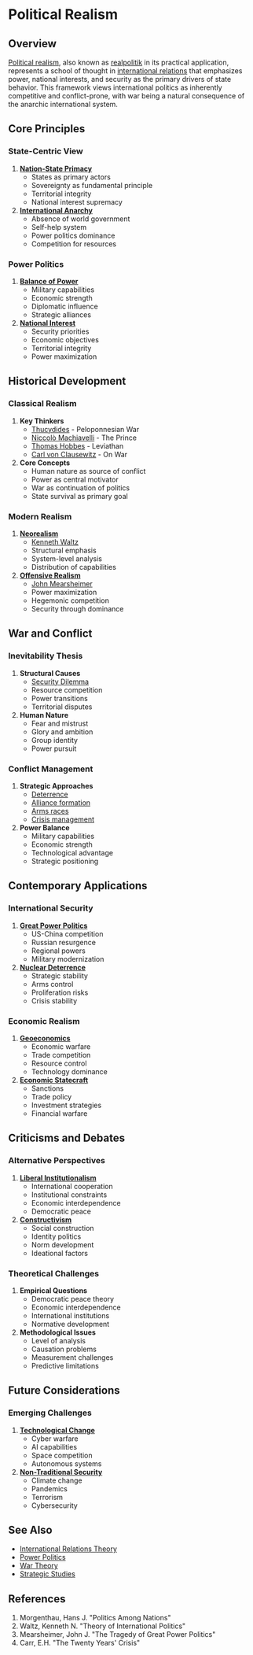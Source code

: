 # Political Realism

## Overview

[Political realism](POLITICAL_REALISM.md), also known as [realpolitik](../../../literary_products/joes_notes/REALPOLITIK.md) in its practical application, represents a school of thought in [international relations](../../../literary_products/joes_notes/INTERNATIONAL_RELATIONS.md) that emphasizes power, national interests, and security as the primary drivers of state behavior. This framework views international politics as inherently competitive and conflict-prone, with war being a natural consequence of the anarchic international system.

## Core Principles

### State-Centric View

1. [**Nation-State Primacy**](NON_HUMAN_INTELLIGENCES.md)
   * States as primary actors
   * Sovereignty as fundamental principle
   * Territorial integrity
   * National interest supremacy
2. [**International Anarchy**](../../../literary_products/joes_notes/INTERNATIONAL_ANARCHY.md)
   * Absence of world government
   * Self-help system
   * Power politics dominance
   * Competition for resources

### Power Politics

1. [**Balance of Power**](../../../literary_products/joes_notes/BALANCE_OF_POWER.md)
   * Military capabilities
   * Economic strength
   * Diplomatic influence
   * Strategic alliances
2. [**National Interest**](../../../literary_products/joes_notes/NATIONAL_INTEREST.md)
   * Security priorities
   * Economic objectives
   * Territorial integrity
   * Power maximization

## Historical Development

### Classical Realism

1. **Key Thinkers**
   * [Thucydides](../HISTORY/THUCYDIDES.md) - Peloponnesian War
   * [Niccolò Machiavelli](NICCOLO_MACHIAVELLI.md) - The Prince
   * [Thomas Hobbes](THOMAS_HOBBES.md) - Leviathan
   * [Carl von Clausewitz](../../../literary_products/joes_notes/CLAUSEWITZ.md) - On War
2. **Core Concepts**
   * Human nature as source of conflict
   * Power as central motivator
   * War as continuation of politics
   * State survival as primary goal

### Modern Realism

1. [**Neorealism**](../../../literary_products/joes_notes/NEOREALISM.md)
   * [Kenneth Waltz](../../../literary_products/joes_notes/KENNETH_WALTZ.md)
   * Structural emphasis
   * System-level analysis
   * Distribution of capabilities
2. [**Offensive Realism**](../../../literary_products/joes_notes/OFFENSIVE_REALISM.md)
   * [John Mearsheimer](../../../literary_products/joes_notes/JOHN_MEARSHEIMER.md)
   * Power maximization
   * Hegemonic competition
   * Security through dominance

## War and Conflict

### Inevitability Thesis

1. **Structural Causes**
   * [Security Dilemma](../../../literary_products/joes_notes/SECURITY_DILEMMA.md)
   * Resource competition
   * Power transitions
   * Territorial disputes
2. **Human Nature**
   * Fear and mistrust
   * Glory and ambition
   * Group identity
   * Power pursuit

### Conflict Management

1. **Strategic Approaches**
   * [Deterrence](../../../literary_products/joes_notes/DETERRENCE.md)
   * [Alliance formation](../../../literary_products/joes_notes/ALLIANCE_FORMATION.md)
   * [Arms races](../../../literary_products/joes_notes/ARMS_RACE.md)
   * [Crisis management](../../../literary_products/joes_notes/CRISIS_MANAGEMENT.md)
2. **Power Balance**
   * Military capabilities
   * Economic strength
   * Technological advantage
   * Strategic positioning

## Contemporary Applications

### International Security

1. [**Great Power Politics**](../../../literary_products/joes_notes/GREAT_POWER_POLITICS.md)
   * US-China competition
   * Russian resurgence
   * Regional powers
   * Military modernization
2. [**Nuclear Deterrence**](../../../literary_products/joes_notes/NUCLEAR_DETERRENCE.md)
   * Strategic stability
   * Arms control
   * Proliferation risks
   * Crisis stability

### Economic Realism

1. [**Geoeconomics**](../../../literary_products/joes_notes/GEOECONOMICS.md)
   * Economic warfare
   * Trade competition
   * Resource control
   * Technology dominance
2. [**Economic Statecraft**](../../../literary_products/joes_notes/ECONOMIC_STATECRAFT.md)
   * Sanctions
   * Trade policy
   * Investment strategies
   * Financial warfare

## Criticisms and Debates

### Alternative Perspectives

1. [**Liberal Institutionalism**](../../../literary_products/joes_notes/LIBERAL_INSTITUTIONALISM.md)
   * International cooperation
   * Institutional constraints
   * Economic interdependence
   * Democratic peace
2. [**Constructivism**](../../../literary_products/joes_notes/CONSTRUCTIVISM.md)
   * Social construction
   * Identity politics
   * Norm development
   * Ideational factors

### Theoretical Challenges

1. **Empirical Questions**
   * Democratic peace theory
   * Economic interdependence
   * International institutions
   * Normative development
2. **Methodological Issues**
   * Level of analysis
   * Causation problems
   * Measurement challenges
   * Predictive limitations

## Future Considerations

### Emerging Challenges

1. [**Technological Change**](../../../literary_products/joes_notes/TECHNOLOGICAL_CHANGE.md)
   * Cyber warfare
   * AI capabilities
   * Space competition
   * Autonomous systems
2. [**Non-Traditional Security**](../../../literary_products/joes_notes/NON_TRADITIONAL_SECURITY.md)
   * Climate change
   * Pandemics
   * Terrorism
   * Cybersecurity

## See Also

* [International Relations Theory](../../../literary_products/joes_notes/INTERNATIONAL_RELATIONS_THEORY.md)
* [Power Politics](../../../literary_products/joes_notes/POWER_POLITICS.md)
* [War Theory](../../../literary_products/joes_notes/WAR_THEORY.md)
* [Strategic Studies](../../../literary_products/joes_notes/STRATEGIC_STUDIES.md)

## References

1. Morgenthau, Hans J. "Politics Among Nations"
2. Waltz, Kenneth N. "Theory of International Politics"
3. Mearsheimer, John J. "The Tragedy of Great Power Politics"
4. Carr, E.H. "The Twenty Years' Crisis"
